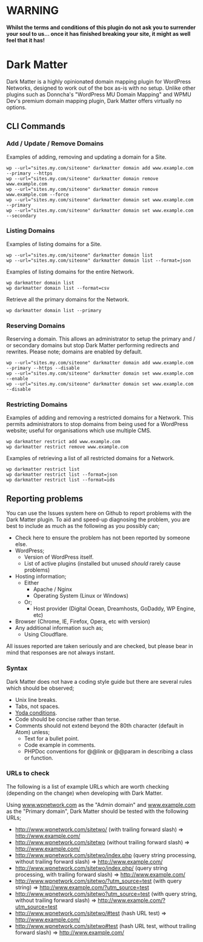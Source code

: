 # WARNING

**Whilst the terms and conditions of this plugin do not ask you to surrender
your soul to us... once it has finished breaking your site, it might as well
feel that it has!**

# Dark Matter

Dark Matter is a highly opinionated domain mapping plugin for WordPress
Networks, designed to work out of the box as-is with no setup. Unlike other
plugins such as Donncha's "WordPress MU Domain Mapping" and WPMU Dev's premium
domain mapping plugin, Dark Matter offers virtually no options.

## CLI Commands

### Add / Update / Remove Domains

Examples of adding, removing and updating a domain for a Site.

```
wp --url="sites.my.com/siteone" darkmatter domain add www.example.com --primary --https
wp --url="sites.my.com/siteone" darkmatter domain remove www.example.com
wp --url="sites.my.com/siteone" darkmatter domain remove www.example.com --force
wp --url="sites.my.com/siteone" darkmatter domain set www.example.com --primary
wp --url="sites.my.com/siteone" darkmatter domain set www.example.com --secondary
```

### Listing Domains

Examples of listing domains for a Site.

```
wp --url="sites.my.com/siteone" darkmatter domain list
wp --url="sites.my.com/siteone" darkmatter domain list --format=json
```

Examples of listing domains for the entire Network.

```
wp darkmatter domain list
wp darkmatter domain list --format=csv
```

Retrieve all the primary domains for the Network.

```
wp darkmatter domain list --primary
```

### Reserving Domains

Reserving a domain. This allows an administrator to setup the primary and / or secondary domains but stop Dark Matter performing redirects and rewrites. Please note; domains are enabled by default.

```
wp --url="sites.my.com/siteone" darkmatter domain add www.example.com --primary --https --disable
wp --url="sites.my.com/siteone" darkmatter domain set www.example.com --enable
wp --url="sites.my.com/siteone" darkmatter domain set www.example.com --disable
```

### Restricting Domains

Examples of adding and removing a restricted domains for a Network. This permits administrators to stop domains from being used for a WordPress website; useful for organisations which use multiple CMS.

```
wp darkmatter restrict add www.example.com
wp darkmatter restrict remove www.example.com
```

Examples of retrieving a list of all restricted domains for a Network.

```
wp darkmatter restrict list
wp darkmatter restrict list --format=json
wp darkmatter restrict list --format=ids
```

## Reporting problems

You can use the Issues system here on Github to report problems with the Dark
Matter plugin. To aid and speed-up diagnosing the problem, you are best to
include as much as the following as you possibly can;

* Check here to ensure the problem has not been reported by someone else.
* WordPress;
  * Version of WordPress itself.
  * List of active plugins (installed but unused _should_ rarely cause problems)
* Hosting information;
  * Either
    * Apache / Nginx
    * Operating System (Linux or Windows)
  * Or;
    * Host provider (Digital Ocean, Dreamhosts, GoDaddy, WP Engine, etc)
* Browser (Chrome, IE, Firefox, Opera, etc with version)
* Any additional information such as;
  * Using Cloudflare.

All issues reported are taken seriously and are checked, but please bear in mind
that responses are not always instant.

### Syntax

Dark Matter does not have a coding style guide but there are several rules which
should be observed;

* Unix line breaks.
* Tabs, not spaces.
* [Yoda conditions](https://en.wikipedia.org/wiki/Yoda_conditions).
* Code should be concise rather than terse.
* Comments should not extend beyond the 80th character (default in Atom) unless;
  * Text for a bullet point.
  * Code example in comments.
  * PHPDoc conventions for @@link or @@param in describing a class or function.

### URLs to check

The following is a list of example URLs which are worth checking (depending on
the change) when developing with Dark Matter.

Using www.wpnetwork.com as the "Admin domain" and www.example.com as the
"Primary domain", Dark Matter should be tested with the following URLs;

* http://www.wpnetwork.com/sitetwo/ (with trailing forward slash) => http://www.example.com/
* http://www.wpnetwork.com/sitetwo (without trailing forward slash) => http://www.example.com/
* http://www.wpnetwork.com/sitetwo/index.php (query string processing, without trailing forward slash) => http://www.example.com/
* http://www.wpnetwork.com/sitetwo/index.php/ (query string processing, with trailing forward slash) => http://www.example.com/
* http://www.wpnetwork.com/sitetwo/?utm_source=test (with query string) => http://www.example.com/?utm_source=test
* http://www.wpnetwork.com/sitetwo?utm_source=test (with query string, without trailing forward slash) => http://www.example.com/?utm_source=test
* http://www.wpnetwork.com/sitetwo/#test (hash URL test) => http://www.example.com/
* http://www.wpnetwork.com/sitetwo#test (hash URL test, without trailing forward slash) => http://www.example.com/
